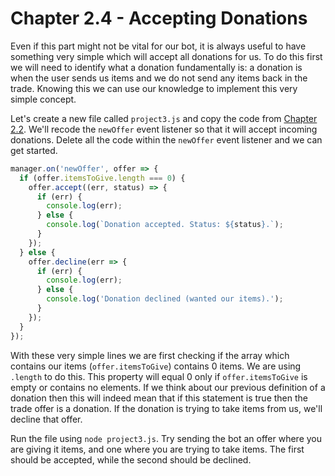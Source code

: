 # Chapter 2.4 - Accepting Donations

Even if this part might not be vital for our bot, it is always useful to have
something very simple which will accept all donations for us. To do this first
we will need to identify what a donation fundamentally is: a donation is when
the user sends us items and we do not send any items back in the trade. Knowing
this we can use our knowledge to implement this very simple concept.

Let's create a new file called `project3.js` and copy the code from 
[Chapter 2.2](../Chapter%202.2%20-%20Handling%20Trade%20Offers). We'll recode 
the `newOffer` event listener so that it will accept incoming donations. 
Delete all the code within the `newOffer` event listener and we can get started.

```js
manager.on('newOffer', offer => {
  if (offer.itemsToGive.length === 0) {
    offer.accept((err, status) => {
      if (err) {
        console.log(err);
      } else {
        console.log(`Donation accepted. Status: ${status}.`);
      }
    });
  } else {
    offer.decline(err => {
      if (err) {
        console.log(err);
      } else {
        console.log('Donation declined (wanted our items).');
      }
    });
  }
});
```

With these very simple lines we are first checking if the array which contains
our items (`offer.itemsToGive`) contains 0 items. We are using `.length` to do
this. This property will equal 0 only if `offer.itemsToGive` is empty or
contains no elements. If we think about our previous definition of a donation
then this will indeed mean that if this statement is true then the trade offer
is a donation. If the donation is trying to take items from us, we'll decline
that offer.

Run the file using `node project3.js`. Try sending the bot an offer where you
are giving it items, and one where you are trying to take items. The first
should be accepted, while the second should be declined.
